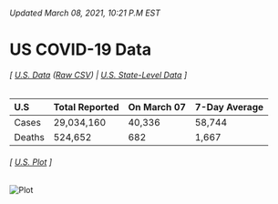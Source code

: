 ###### Updated March 08, 2021, 10:21 P.M EST
# US COVID-19 Data 
###### [ [U.S. Data](us.csv) ([Raw CSV](https://raw.githubusercontent.com/drebrb/covid-19-data/master/us.csv)) | [U.S. State-Level Data](states) ]
| U.S    | Total Reported   | On March 07   | 7-Day Average   |
|:-------|:-----------------|:--------------|:----------------|
| Cases  | 29,034,160       | 40,336        | 58,744          |
| Deaths | 524,652          | 682           | 1,667           |
###### [ [U.S. Plot](us.png) ]
![Plot](https://github.com/drebrb/covid-19-data/blob/master/us.png)